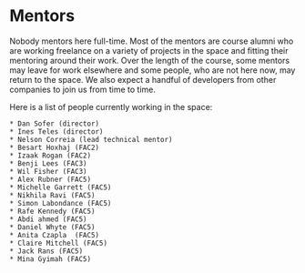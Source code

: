 # Mentors

Nobody mentors here full-time. Most of the mentors are course alumni who are working freelance on a variety of projects in the space and fitting their mentoring around their work. Over the length of the course, some mentors may leave for work elsewhere and some people, who are not here now, may return to the space. We also expect a handful of developers from other companies to join us from time to time.

Here is a list of people currently working in the space:

    * Dan Sofer (director)
    * Ines Teles (director)
    * Nelson Correia (lead technical mentor)
    * Besart Hoxhaj (FAC2)
    * Izaak Rogan (FAC2)
    * Benji Lees (FAC3)
    * Wil Fisher (FAC3)
    * Alex Rubner (FAC5)
    * Michelle Garrett (FAC5)
    * Nikhila Ravi (FAC5)
    * Simon Labondance (FAC5)
    * Rafe Kennedy (FAC5)
    * Abdi ahmed (FAC5)
    * Daniel Whyte (FAC5)
    * Anita Czapla  (FAC5)
    * Claire Mitchell (FAC5)
    * Jack Rans (FAC5)
    * Mina Gyimah (FAC5)


